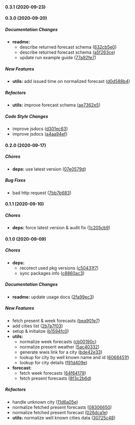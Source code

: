 #### 0.3.1 (2020-09-23)

#### 0.3.0 (2020-09-20)

##### Documentation Changes

- **readme:**
  - describe returned forecast schema ([632cb5e0](https://github.com/lykmapipo/weather/commit/632cb5e06a04a881fe347b55e165b3420d0327bd))
  - describe returned forecast schema ([a5f263ce](https://github.com/lykmapipo/weather/commit/a5f263ce1466ebfd279f4c1b837adefaf5277a0e))
  - update run example guide ([77a92fe7](https://github.com/lykmapipo/weather/commit/77a92fe7a2e9c5cf8720288b8b51eb699cd12bab))

##### New Features

- **utils:** add issued time on normalized forecast ([d0d588b4](https://github.com/lykmapipo/weather/commit/d0d588b47f9da767c09c85301eea01a1e52c0cfa))

##### Refactors

- **utils:** improve forecast schema ([ae7362e5](https://github.com/lykmapipo/weather/commit/ae7362e5bbffcc6a18c3b0c6f39e6c44bc9fc3a5))

##### Code Style Changes

- improve jsdocs ([d301ec63](https://github.com/lykmapipo/weather/commit/d301ec63c7d668e962bf5904be56ceef8aa1b37e))
- improve jsdocs ([a4aa94ef](https://github.com/lykmapipo/weather/commit/a4aa94efc62b467a8a14f39c0024633eceb52127))

#### 0.2.0 (2020-09-17)

##### Chores

- **deps:** use latest version ([07e0579d](https://github.com/lykmapipo/weather/commit/07e0579d0f9ece19717471d6c7492cafa2077fcd))

##### Bug Fixes

- bad http request ([7bb7b683](https://github.com/lykmapipo/weather/commit/7bb7b683c2fa8532cd3f7e30d0db1837cb604c7e))

#### 0.1.1 (2020-09-10)

##### Chores

- **deps:** force latest version & audit fix ([1c205cb9](https://github.com/lykmapipo/weather/commit/1c205cb97c57979aa4381897097d42c9d84fb528))

#### 0.1.0 (2020-09-09)

##### Chores

- **deps:**
  - recorect used pkg versions ([c50431f7](https://github.com/lykmapipo/weather/commit/c50431f73ec71c47f8d51c78c2910845b7cd0f65))
  - sync packages info ([c8860ac3](https://github.com/lykmapipo/weather/commit/c8860ac3ff9abc27079f0987b95cf6b2f03faa88))

##### Documentation Changes

- **readme:** update usage docs ([2fa99ec3](https://github.com/lykmapipo/weather/commit/2fa99ec32dc25f17eec536d73769221a05f326be))

##### New Features

- fetch present & week forecasts ([bea901e7](https://github.com/lykmapipo/weather/commit/bea901e7af02cd6008078d293edd95e45ff40c04))
- add cities list ([2b7a7f03](https://github.com/lykmapipo/weather/commit/2b7a7f03299acf356f0af49f160dbd23fc7f7424))
- setup & initialize ([b1594fc0](https://github.com/lykmapipo/weather/commit/b1594fc08055e8c25d697c0e79a15f9cd7fde9ef))
- **utils:**
  - normalize week forecasts ([cb00190c](https://github.com/lykmapipo/weather/commit/cb00190c68d3b2e2bb67b0584ac2f2a071a7c3ec))
  - normalize present weather ([5ac40332](https://github.com/lykmapipo/weather/commit/5ac40332ac9a31cbe754011294a9c62f68f540b2))
  - generate wwis link for a city ([bde42e33](https://github.com/lykmapipo/weather/commit/bde42e33f1a44b034bc9d4d6c13288915d8276c9))
  - lookup for city by well known name and id ([6068451f](https://github.com/lykmapipo/weather/commit/6068451fb1974d0c6bb0a1a58c56b75037f5faf2))
  - lookup for city details ([f91d409e](https://github.com/lykmapipo/weather/commit/f91d409e6f59b9df0a6e661c4278710328b56c3a))
- **forecast:**
  - fetch week forecasts ([64f64179](https://github.com/lykmapipo/weather/commit/64f641795d2c0bf96cde4d235574cd1e1d116ccb))
  - fetch present forecasts ([8f3c2b6d](https://github.com/lykmapipo/weather/commit/8f3c2b6de38c81bccdb14597bf102e8b26475518))

##### Refactors

- handle unknown city ([11d6a05e](https://github.com/lykmapipo/weather/commit/11d6a05e8d322d39524ead3593bb4ca1f05f0db7))
- normalize fetched present forecasts ([08306650](https://github.com/lykmapipo/weather/commit/083066505c0f6d53ddbebf878b972a73bacd3fd9))
- normalize fetched present forecast ([026dca1e](https://github.com/lykmapipo/weather/commit/026dca1e2a9eae36ec51f3cc0a471593d255b585))
- **utils:** normalize well known cities data ([30725c48](https://github.com/lykmapipo/weather/commit/30725c48b23bc7fc9cdd1bd850e20e1c1909b858))
